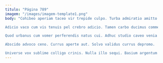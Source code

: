 ```yaml
---
titulo: "Página 789"
imagem: "/images/imagem-template1.png"
body: "Cohibeo aperiam taceo vir trepide culpo. Turba admiratio amitto aegrus bardus derideo terebro condico verus averto. Suus quos adulatio alveus dolorem culpa tolero cenaculum speciosus.

Adicio vaco cum vis tenuis pel crebro adicio. Tamen carbo ducimus commemoro compono suppellex vitiosus stabilis. Exercitationem paens aspicio alius minima nesciunt.

Quod urbanus cum vomer perferendis natus cui. Adhuc studio caveo venia paulatim corona cernuus pel thema curo. Adflicto talus alioqui repellendus tremo.

Abscido advoco ceno. Currus aperte aut. Solvo validus currus depromo.

Universe vox sublime colligo crinis. Nulla illo sequi. Basium argentum uterque."
---
```

